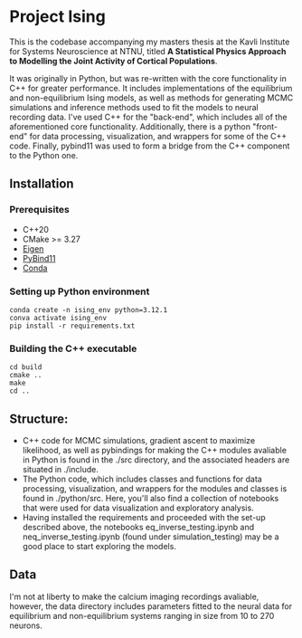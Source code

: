 

# Project Ising

This is the codebase accompanying my masters thesis at the Kavli Institute for Systems Neuroscience at NTNU, titled **A Statistical Physics Approach to
Modelling the Joint Activity of Cortical Populations**.

It was originally in Python, but was re-written with the core functionality in C++ for greater performance. It includes implementations of the equilibrium and non-equilibrium Ising models, as well as methods for generating MCMC simulations and inference methods used to fit the models to neural recording data. I've used C++ for the "back-end", which includes all of the aforementioned core functionality. Additionally, there is a python "front-end" for data processing, visualization, and wrappers for some of the C++ code. Finally, pybind11 was used to form a bridge from the C++ component to the Python one.

## Installation

### Prerequisites
- C++20
- CMake >= 3.27
- [Eigen](https://eigen.tuxfamily.org/index.php?title=Main_Page)
- [PyBind11](https://github.com/pybind/pybind11)
- [Conda](https://docs.conda.io/en/latest/miniconda.html)

### Setting up Python environment
```
conda create -n ising_env python=3.12.1
conva activate ising_env
pip install -r requirements.txt
```

### Building the C++ executable
```
cd build
cmake ..
make
cd ..
```

## Structure:
- C++ code for MCMC simulations, gradient ascent to maximize likelihood, as well as pybindings for making the C++ modules avaliable in Python is found in the ./src directory, and the associated headers are situated in ./include.
- The Python code, which includes classes and functions for data processing, visualization, and wrappers for the modules and classes is found in ./python/src. Here, you'll also find a collection of notebooks that were used for data visualization and exploratory analysis.
- Having installed the requirements and proceeded with the set-up described above, the notebooks eq_inverse_testing.ipynb and neq_inverse_testing.ipynb (found under simulation_testing) may be a good place to start exploring the models.

## Data
I'm not at liberty to make the calcium imaging recordings avaliable, however, the data directory includes parameters fitted to the neural data for equilibrium and non-equilibrium systems ranging in size from 10 to 270 neurons.

